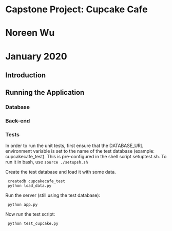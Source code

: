 # Capstone Project: Cupcake Cafe
# Noreen Wu
# January 2020


## Introduction

## Running the Application

### Database


### Back-end


### Tests

In order to run the unit tests, first ensure that the DATABASE_URL environment variable is set to
the name of the test database (example: cupcakecafe_test). This is pre-configured
in the shell script setuptest.sh. To run it in bash, use ```source ./setupsh.sh```

Create the test database and load it with some data.

     createdb cupcakecafe_test
     python load_data.py


Run the server (still using the test database):

     python app.py


Now run the test script:

     python test_cupcake.py


